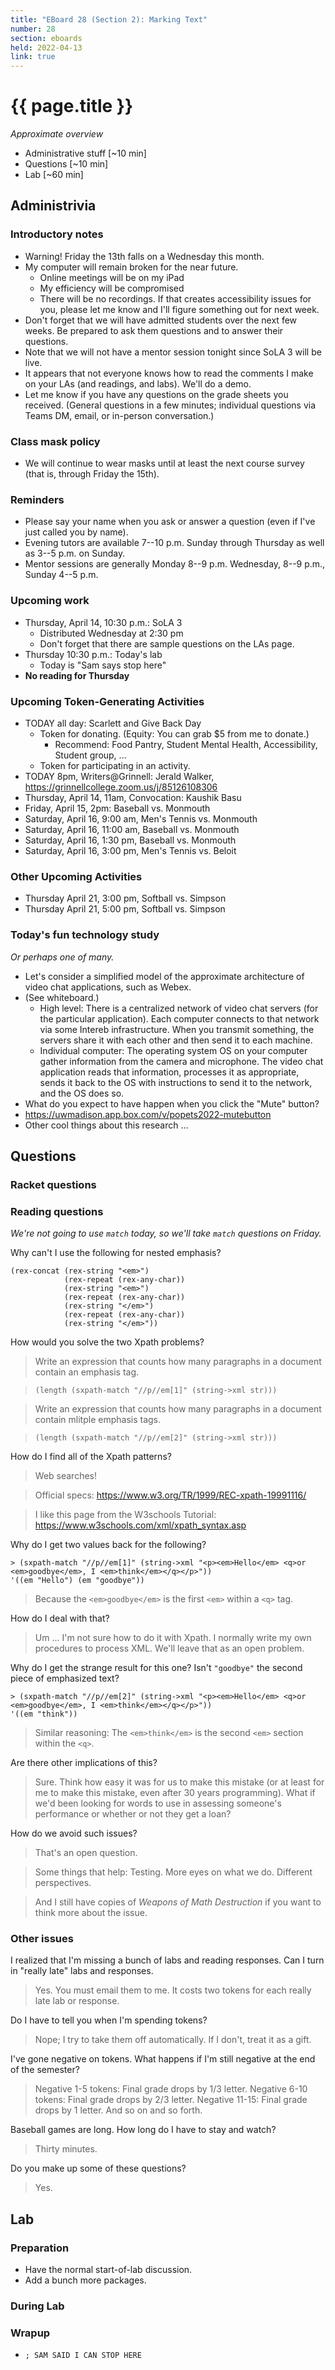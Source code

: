 ```yaml
---
title: "EBoard 28 (Section 2): Marking Text"
number: 28
section: eboards
held: 2022-04-13
link: true
---
```

# {{ page.title }}

_Approximate overview_

* Administrative stuff [~10 min]
* Questions [~10 min]
* Lab [~60 min]

Administrivia
-------------

### Introductory notes

* Warning!  Friday the 13th falls on a Wednesday this month.
* My computer will remain broken for the near future.
    * Online meetings will be on my iPad
    * My efficiency will be compromised
    * There will be no recordings.  If that creates accessibility issues
      for you, please let me know and I'll figure something out for next
      week.
* Don't forget that we will have admitted students over the next 
  few weeks.  Be prepared to ask them questions and to answer their 
  questions.
* Note that we will not have a mentor session tonight since SoLA 3
  will be live.
* It appears that not everyone knows how to read the comments I make
  on your LAs (and readings, and labs).  We'll do a demo.
* Let me know if you have any questions on the grade sheets you
  received.  (General questions in a few minutes; individual questions
  via Teams DM, email, or in-person conversation.)

### Class mask policy

* We will continue to wear masks until at least the next course survey
  (that is, through Friday the 15th).

### Reminders

* Please say your name when you ask or answer a question (even if I've
  just called you by name).
* Evening tutors are available 7--10 p.m. Sunday through Thursday as
  well as 3--5 p.m. on Sunday.
* Mentor sessions are generally Monday 8--9 p.m.  Wednesday, 8--9 p.m., 
  Sunday 4--5 p.m.

### Upcoming work

* Thursday, April 14, 10:30 p.m.: SoLA 3
    * Distributed Wednesday at 2:30 pm
    * Don't forget that there are sample questions on the LAs page.
* Thursday 10:30 p.m.: Today's lab
    * Today is "Sam says stop here"
* **No reading for Thursday**

### Upcoming Token-Generating Activities

* TODAY all day: Scarlett and Give Back Day
    * Token for donating.  (Equity: You can grab $5 from me to donate.)
        * Recommend: Food Pantry, Student Mental Health, Accessibility,
          Student group, ...
    * Token for participating in an activity.
* TODAY 8pm, Writers@Grinnell: Jerald Walker, 
  <https://grinnellcollege.zoom.us/j/85126108306>
* Thursday, April 14, 11am, Convocation: Kaushik Basu
* Friday, April 15, 2pm: Baseball vs. Monmouth
* Saturday, April 16, 9:00 am, Men's Tennis vs. Monmouth
* Saturday, April 16, 11:00 am, Baseball vs. Monmouth
* Saturday, April 16, 1:30 pm, Baseball vs. Monmouth
* Saturday, April 16, 3:00 pm, Men's Tennis vs. Beloit

### Other Upcoming Activities

* Thursday April 21, 3:00 pm, Softball vs. Simpson
* Thursday April 21, 5:00 pm, Softball vs. Simpson

### Today's fun technology study 

_Or perhaps one of many._

* Let's consider a simplified model of the approximate architecture of 
  video chat applications, such as Webex.
* (See whiteboard.)
    * High level: There is a centralized network of video chat servers
      (for the particular application).  Each computer connects to that
      network via some Intereb infrastructure.  When you transmit
      something, the servers share it with each other and then send
      it to each machine.
    * Individual computer: The operating system OS on your computer 
      gather information from the camera and microphone.  The video chat
      application reads that information, processes it as appropriate,
      sends it back to the OS with instructions to send it to the network,
      and the OS does so.
* What do you expect to have happen when you click the "Mute" button?
* <https://uwmadison.app.box.com/v/popets2022-mutebutton> 
* Other cool things about this research ...

Questions
---------

### Racket questions

### Reading questions

_We're not going to use `match` today, so we'll take `match` questions
on Friday._

Why can't I use the following for nested emphasis?

```
(rex-concat (rex-string "<em>")
            (rex-repeat (rex-any-char))
            (rex-string "<em>")
            (rex-repeat (rex-any-char))
            (rex-string "</em>")
            (rex-repeat (rex-any-char))
            (rex-string "</em>"))
```

How would you solve the two Xpath problems?

> Write an expression that counts how many paragraphs in a document
contain an emphasis tag.

> `(length (sxpath-match "//p//em[1]" (string->xml str)))`

> Write an expression that counts how many paragraphs in a document contain 
mlitple emphasis tags. 

> `(length (sxpath-match "//p//em[2]" (string->xml str)))`

How do I find all of the Xpath patterns?

> Web searches!

> Official specs: <https://www.w3.org/TR/1999/REC-xpath-19991116/>

> I like this page from the W3schools Tutorial:
  <https://www.w3schools.com/xml/xpath_syntax.asp>

Why do I get two values back for the following?

```
> (sxpath-match "//p//em[1]" (string->xml "<p><em>Hello</em> <q>or <em>goodbye</em>, I <em>think</em></q></p>"))
'((em "Hello") (em "goodbye"))
```

> Because the `<em>goodbye</em>` is the first `<em>` within a `<q>` tag.

How do I deal with that?

> Um ... I'm not sure how to do it with Xpath.  I normally write my
  own procedures to process XML.  We'll leave that as an open problem.

Why do I get the strange result for this one?  Isn't `"goodbye"` the
second piece of emphasized text?

```
> (sxpath-match "//p//em[2]" (string->xml "<p><em>Hello</em> <q>or <em>goodbye</em>, I <em>think</em></q></p>"))
'((em "think"))
```

> Similar reasoning: The `<em>think</em>` is the second `<em>` section
  within the `<q>`.

Are there other implications of this?

> Sure.  Think how easy it was for us to make this mistake (or at least
  for me to make this mistake, even after 30 years programming).  What
  if we'd been looking for words to use in assessing someone's performance
  or whether or not they get a loan?

How do we avoid such issues?

> That's an open question.  

> Some things that help: Testing.  More eyes on what we do.  Different
  perspectives.

> And I still have copies of _Weapons of Math Destruction_ if you want
  to think more about the issue.

### Other issues

I realized that I'm missing a bunch of labs and reading responses.
Can I turn in "really late" labs and responses.

> Yes.  You must email them to me.  It costs two tokens for each really
  late lab or response.

Do I have to tell you when I'm spending tokens?

> Nope; I try to take them off automatically.  If I don't, treat it as
  a gift.

I've gone negative on tokens.  What happens if I'm still negative at
the end of the semester?

> Negative 1-5 tokens: Final grade drops by 1/3 letter.  Negative 6-10
  tokens: Final grade drops by 2/3 letter.  Negative 11-15: Final grade
  drops by 1 letter.  And so on and so forth.

Baseball games are long.  How long do I have to stay and watch?

> Thirty minutes.

Do you make up some of these questions?

> Yes.

Lab
---

### Preparation

* Have the normal start-of-lab discussion.
* Add a bunch more packages.

### During Lab

### Wrapup

* `; SAM SAID I CAN STOP HERE`
